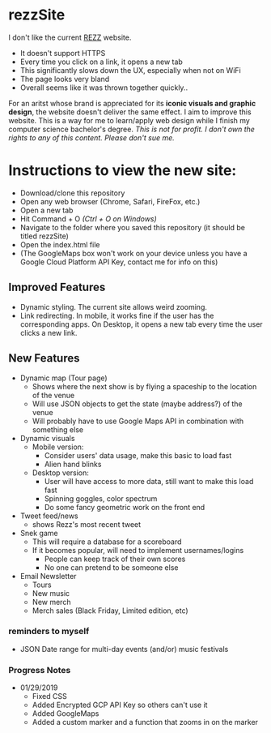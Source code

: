 # rezzSite
I don't like the current [REZZ](http://officialrezz.com/) website.
- It doesn't support HTTPS
- Every time you click on a link, it opens a new tab
- This significantly slows down the UX, especially when not on WiFi
- The page looks very bland
- Overall seems like it was thrown together quickly..

For an aritst whose brand is appreciated for its **iconic visuals and graphic design**, the website doesn't deliver the same effect.
I aim to improve this website. This is a way for me to learn/apply web design while I finish my computer science bachelor's degree.
*This is not for profit. I don't own the rights to any of this content. Please don't sue me.*

# Instructions to view the new site:
- Download/clone this repository
- Open any web browser (Chrome, Safari, FireFox, etc.) 
- Open a new tab
- Hit Command + O *(Ctrl + O on Windows)*
- Navigate to the folder where you saved this repository (it should be titled rezzSite)
- Open the index.html file
- (The GoogleMaps box won't work on your device unless you have a Google Cloud Platform API Key, contact me for info on this)

## Improved Features
- Dynamic styling. The current site allows weird zooming.
- Link redirecting. In mobile, it works fine if the user has the corresponding apps. On Desktop, it opens a new tab every time the user clicks a new link.

## New Features 
- Dynamic map (Tour page)
	- Shows where the next show is by flying a spaceship to the location of the venue
	- Will use JSON objects to get the state (maybe address?) of the venue
	- Will probably have to use Google Maps API in combination with something else
- Dynamic visuals
	- Mobile version:
		- Consider users' data usage, make this basic to load fast
		- Alien hand blinks
	- Desktop version:
		- User will have access to more data, still want to make this load fast
		- Spinning goggles, color spectrum
		- Do some fancy geometric work on the front end
- Tweet feed/news
	- shows Rezz's most recent tweet
- Snek game
	- This will require a database for a scoreboard
	- If it becomes popular, will need to implement usernames/logins
		- People can keep track of their own scores
		- No one can pretend to be someone else
- Email Newsletter
	- Tours
	- New music 
	- New merch
	- Merch sales (Black Friday, Limited edition, etc)

### reminders to myself
- JSON Date range for multi-day events (and/or) music festivals

### Progress Notes
- 01/29/2019
	- Fixed CSS
	- Added Encrypted GCP API Key so others can't use it
	- Added GoogleMaps
	- Added a custom marker and a function that zooms in on the marker
